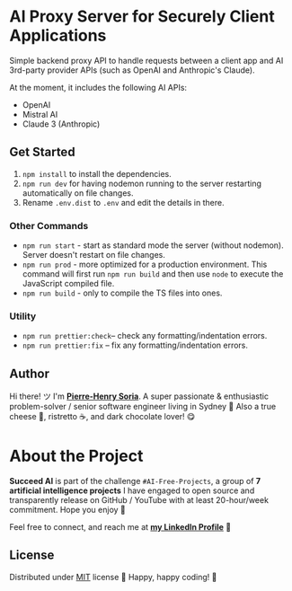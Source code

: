 # AI Proxy Server for Securely Client Applications

Simple backend proxy API to handle requests between a client app and AI 3rd-party provider APIs (such as OpenAI and Anthropic's Claude).

At the moment, it includes the following AI APIs:

- OpenAI
- Mistral AI
- Claude 3 (Anthropic)

## Get Started

1. `npm install` to install the dependencies.
2. `npm run dev` for having nodemon running to the server restarting automatically on file changes.
3. Rename `.env.dist` to `.env` and edit the details in there.

### Other Commands

- `npm run start` - start as standard mode the server (without nodemon). Server doesn't restart on file changes.
- `npm run prod` - more optimized for a production environment. This command will first run `npm run build` and then use `node` to execute the JavaScript compiled file.
- `npm run build` - only to compile the TS files into ones.

### Utility

- `npm run prettier:check`– check any formatting/indentation errors.
- `npm run prettier:fix` – fix any formatting/indentation errors.

## Author

Hi there! ツ I'm **[Pierre-Henry Soria](https://pierrehenry.be)**. A super passionate & enthusiastic problem-solver / senior software engineer living in Sydney 🦘 Also a true cheese 🧀, ristretto ☕️, and dark chocolate lover! 😋

# About the Project

**Succeed AI** is part of the challenge `#AI-Free-Projects`, a group of **7 artificial intelligence projects** I have engaged to open source and transparently release on GitHub / YouTube with at least 20-hour/week commitment. Hope you enjoy 🤗

Feel free to connect, and reach me at **[my LinkedIn Profile](https://www.linkedin.com/in/ph7enry/)** 🚀

## License

Distributed under [MIT](https://opensource.org/license/mit) license 🎉 Happy, happy coding! 🤠
